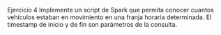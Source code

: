 Ejercicio 4
Implemente un script de Spark que permita conocer cuantos vehículos
estaban en movimiento en una franja horaria determinada.
El timestamp de inicio y de fin son parámetros de la consulta.

